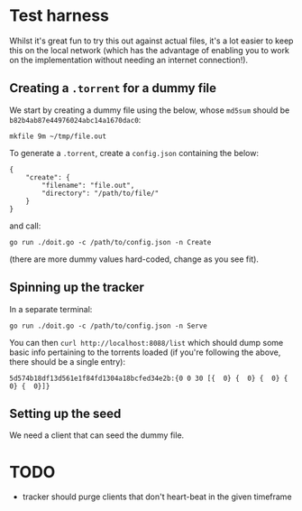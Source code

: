 
# Test harness

Whilst it's great fun to try this out against actual files, it's a lot easier to keep this on the local network (which has the advantage of enabling you to work on the implementation without needing an internet connection!).

## Creating a `.torrent` for a dummy file

We start by creating a dummy file using the below, whose `md5sum` should be `b82b4ab87e44976024abc14a1670dac0`:
```
mkfile 9m ~/tmp/file.out 
```

To generate a `.torrent`, create a `config.json` containing the below:
```
{
    "create": {
        "filename": "file.out",
        "directory": "/path/to/file/"
    }
}
```
and call:
```
go run ./doit.go -c /path/to/config.json -n Create
```
(there are more dummy values hard-coded, change as you see fit).

## Spinning up the tracker

In a separate terminal:

```
go run ./doit.go -c /path/to/config.json -n Serve
```

You can then `curl http://localhost:8088/list` which should dump some basic info pertaining to the torrents loaded (if you're following the above, there should be a single entry):

```
5d574b18df13d561e1f84fd1304a18bcfed34e2b:{0 0 30 [{  0} {  0} {  0} {  0} {  0}]}
```

## Setting up the seed

We need a client that can seed the dummy file.

# TODO

 - tracker should purge clients that don't heart-beat in the given timeframe